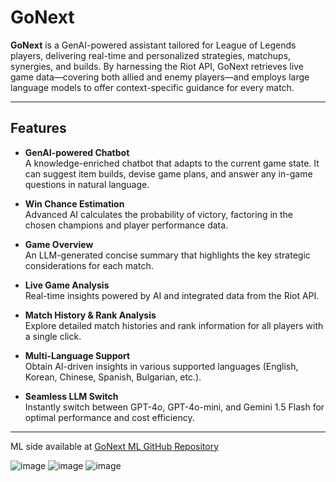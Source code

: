 # GoNext

**GoNext** is a GenAI-powered assistant tailored for League of Legends players, delivering real-time and personalized strategies, matchups, synergies, and builds. By harnessing the Riot API, GoNext retrieves live game data—covering both allied and enemy players—and employs large language models to offer context-specific guidance for every match.

---

## Features

- **GenAI-powered Chatbot**  
  A knowledge-enriched chatbot that adapts to the current game state. It can suggest item builds, devise game plans, and answer any in-game questions in natural language.

- **Win Chance Estimation**  
  Advanced AI calculates the probability of victory, factoring in the chosen champions and player performance data.

- **Game Overview**  
  An LLM-generated concise summary that highlights the key strategic considerations for each match.

- **Live Game Analysis**  
  Real-time insights powered by AI and integrated data from the Riot API.

- **Match History & Rank Analysis**  
  Explore detailed match histories and rank information for all players with a single click.

- **Multi-Language Support**  
  Obtain AI-driven insights in various supported languages (English, Korean, Chinese, Spanish, Bulgarian, etc.).

- **Seamless LLM Switch**  
  Instantly switch between GPT-4o, GPT-4o-mini, and Gemini 1.5 Flash for optimal performance and cost efficiency.

---

ML side available at [GoNext ML GitHub Repository](https://github.com/kostadindev/gonext-ml)


![image](https://github.com/user-attachments/assets/19f03754-e637-4cdf-8eaf-cea434d6bdf9)
![image](https://github.com/user-attachments/assets/92c64060-849f-4e6f-a725-40d22e5765a2)
![image](https://github.com/user-attachments/assets/e7609db4-59d5-4ed6-ad4e-073f5f9153c1)

